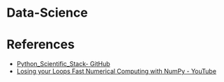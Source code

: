 # Data-Science


# References
* [Python_Scientific_Stack- GitHub](https://github.com/LinkedInLearning/data-science-foundations-python-scientific-stack-3084641)    
* [Losing your Loops Fast Numerical Computing with NumPy - YouTube](https://www.youtube.com/watch?v=EEUXKG97YRw)   

